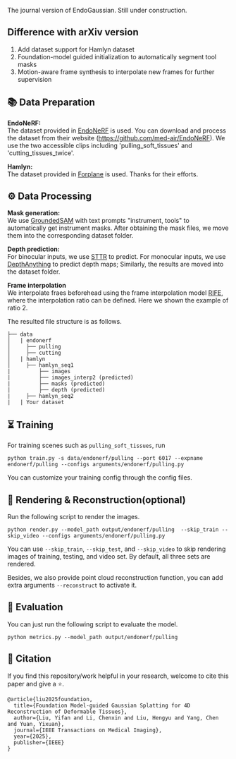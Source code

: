 The journal version of EndoGaussian. Still under construction.
<!-- ![introduction](assets/teaser.png) -->

## Difference with arXiv version
1. Add dataset support for Hamlyn dataset
2. Foundation-model guided initialization to automatically segment tool masks
3. Motion-aware frame synthesis to interpolate new frames for further supervision

## 📚 Data Preparation
**EndoNeRF:**  
The dataset provided in [EndoNeRF](https://arxiv.org/abs/2206.15255) is used. You can download and process the dataset from their website (https://github.com/med-air/EndoNeRF). We use the two accessible clips including 'pulling_soft_tissues' and 'cutting_tissues_twice'.

**Hamlyn:**  
The dataset provided in [Forplane](https://github.com/Loping151/ForPlane) is used. Thanks for their efforts.

## ⚙️ Data Processing
**Mask generation:**  
We use [GroundedSAM](https://github.com/IDEA-Research/Grounded-Segment-Anything) with text prompts "instrument, tools" to automatically get instrument masks. After obtaining the mask files, we move them into the corresponding dataset folder.

**Depth prediction:**  
For binocular inputs, we use [STTR](https://github.com/mli0603/stereo-transformer) to predict. For monocular inputs, we use [DepthAnything](https://github.com/DepthAnything/Depth-Anything-V2) to predict depth maps;  Similarly, the results are moved into the dataset folder.

**Frame interpolation**  
We interpolate fraes beforehead using the frame interpolation model [RIFE](https://github.com/hzwer/ECCV2022-RIFE), where the interpolation ratio can be defined. Here we shown the example of ratio 2.

The resulted file structure is as follows.
```
├── data
│   | endonerf 
│     ├── pulling
│     ├── cutting 
│   | hamlyn
│     ├── hamlyn_seq1
|         ├── images
|         ├── images_interp2 (predicted)
|         ├── masks (predicted)
|         ├── depth (predicted)
|     ├── hamlyn_seq2
|   | Your dataset
```

## ⏳ Training
For training scenes such as `pulling_soft_tissues`, run 
``` 
python train.py -s data/endonerf/pulling --port 6017 --expname endonerf/pulling --configs arguments/endonerf/pulling.py 
``` 
You can customize your training config through the config files.
## 🎇 Rendering & Reconstruction(optional)
Run the following script to render the images.  

```
python render.py --model_path output/endonerf/pulling  --skip_train --skip_video --configs arguments/endonerf/pulling.py
```
You can use `--skip_train`, `--skip_test`, and `--skip_video` to skip rendering images of training, testing, and video set. By default, all three sets are rendered.

Besides, we also provide point cloud reconstruction function, you can add extra arguments `--reconstruct` to activate it.

## 📏 Evaluation
You can just run the following script to evaluate the model.  

```
python metrics.py --model_path output/endonerf/pulling
```

## 📜 Citation
If you find this repository/work helpful in your research, welcome to cite this paper and give a ⭐. 
```
@article{liu2025foundation,
  title={Foundation Model-guided Gaussian Splatting for 4D Reconstruction of Deformable Tissues},
  author={Liu, Yifan and Li, Chenxin and Liu, Hengyu and Yang, Chen and Yuan, Yixuan},
  journal={IEEE Transactions on Medical Imaging},
  year={2025},
  publisher={IEEE}
}
```
